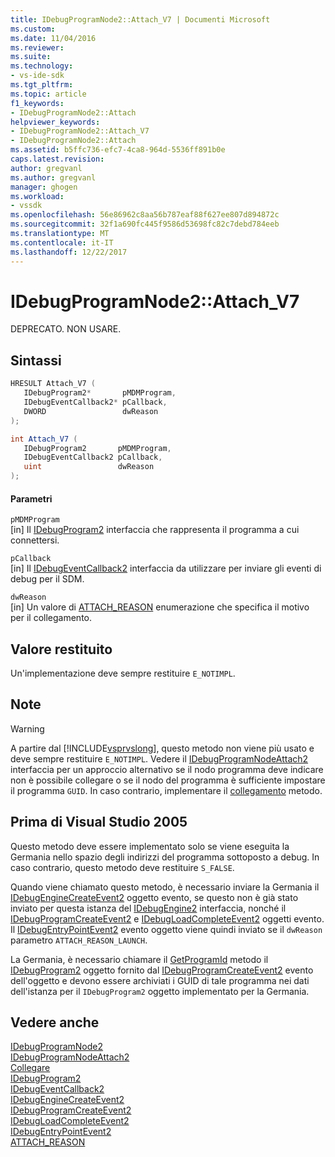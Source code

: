 ```yaml
---
title: IDebugProgramNode2::Attach_V7 | Documenti Microsoft
ms.custom: 
ms.date: 11/04/2016
ms.reviewer: 
ms.suite: 
ms.technology:
- vs-ide-sdk
ms.tgt_pltfrm: 
ms.topic: article
f1_keywords:
- IDebugProgramNode2::Attach
helpviewer_keywords:
- IDebugProgramNode2::Attach_V7
- IDebugProgramNode2::Attach
ms.assetid: b5ffc736-efc7-4ca8-964d-5536ff891b0e
caps.latest.revision: 
author: gregvanl
ms.author: gregvanl
manager: ghogen
ms.workload:
- vssdk
ms.openlocfilehash: 56e86962c8aa56b787eaf88f627ee807d894872c
ms.sourcegitcommit: 32f1a690fc445f9586d53698fc82c7debd784eeb
ms.translationtype: MT
ms.contentlocale: it-IT
ms.lasthandoff: 12/22/2017
---
```

# <a name="idebugprogramnode2attachv7"></a>IDebugProgramNode2::Attach_V7
DEPRECATO. NON USARE.  
  
## <a name="syntax"></a>Sintassi  
  
```cpp  
HRESULT Attach_V7 (   
   IDebugProgram2*       pMDMProgram,  
   IDebugEventCallback2* pCallback,  
   DWORD                 dwReason  
);  
```  
  
```csharp  
int Attach_V7 (   
   IDebugProgram2       pMDMProgram,  
   IDebugEventCallback2 pCallback,  
   uint                 dwReason  
);  
```  
  
#### <a name="parameters"></a>Parametri  
 `pMDMProgram`  
 [in] Il [IDebugProgram2](../../../extensibility/debugger/reference/idebugprogram2.md) interfaccia che rappresenta il programma a cui connettersi.  
  
 `pCallback`  
 [in] Il [IDebugEventCallback2](../../../extensibility/debugger/reference/idebugeventcallback2.md) interfaccia da utilizzare per inviare gli eventi di debug per il SDM.  
  
 `dwReason`  
 [in] Un valore di [ATTACH_REASON](../../../extensibility/debugger/reference/attach-reason.md) enumerazione che specifica il motivo per il collegamento.  
  
## <a name="return-value"></a>Valore restituito  
 Un'implementazione deve sempre restituire `E_NOTIMPL`.  
  
## <a name="remarks"></a>Note  
  
> [!WARNING]
>  A partire dal [!INCLUDE[vsprvslong](../../../code-quality/includes/vsprvslong_md.md)], questo metodo non viene più usato e deve sempre restituire `E_NOTIMPL`. Vedere il [IDebugProgramNodeAttach2](../../../extensibility/debugger/reference/idebugprogramnodeattach2.md) interfaccia per un approccio alternativo se il nodo programma deve indicare non è possibile collegare o se il nodo del programma è sufficiente impostare il programma `GUID`. In caso contrario, implementare il [collegamento](../../../extensibility/debugger/reference/idebugengine2-attach.md) metodo.  
  
## <a name="prior-to-visual-studio-2005"></a>Prima di Visual Studio 2005  
 Questo metodo deve essere implementato solo se viene eseguita la Germania nello spazio degli indirizzi del programma sottoposto a debug. In caso contrario, questo metodo deve restituire `S_FALSE`.  
  
 Quando viene chiamato questo metodo, è necessario inviare la Germania il [IDebugEngineCreateEvent2](../../../extensibility/debugger/reference/idebugenginecreateevent2.md) oggetto evento, se questo non è già stato inviato per questa istanza del [IDebugEngine2](../../../extensibility/debugger/reference/idebugengine2.md) interfaccia, nonché il [ IDebugProgramCreateEvent2](../../../extensibility/debugger/reference/idebugprogramcreateevent2.md) e [IDebugLoadCompleteEvent2](../../../extensibility/debugger/reference/idebugloadcompleteevent2.md) oggetti evento. Il [IDebugEntryPointEvent2](../../../extensibility/debugger/reference/idebugentrypointevent2.md) evento oggetto viene quindi inviato se il `dwReason` parametro `ATTACH_REASON_LAUNCH`.  
  
 La Germania, è necessario chiamare il [GetProgramId](../../../extensibility/debugger/reference/idebugprogram2-getprogramid.md) metodo il [IDebugProgram2](../../../extensibility/debugger/reference/idebugprogram2.md) oggetto fornito dal [IDebugProgramCreateEvent2](../../../extensibility/debugger/reference/idebugprogramcreateevent2.md) evento dell'oggetto e devono essere archiviati i GUID di tale programma nei dati dell'istanza per il `IDebugProgram2` oggetto implementato per la Germania.  
  
## <a name="see-also"></a>Vedere anche  
 [IDebugProgramNode2](../../../extensibility/debugger/reference/idebugprogramnode2.md)   
 [IDebugProgramNodeAttach2](../../../extensibility/debugger/reference/idebugprogramnodeattach2.md)   
 [Collegare](../../../extensibility/debugger/reference/idebugengine2-attach.md)   
 [IDebugProgram2](../../../extensibility/debugger/reference/idebugprogram2.md)   
 [IDebugEventCallback2](../../../extensibility/debugger/reference/idebugeventcallback2.md)   
 [IDebugEngineCreateEvent2](../../../extensibility/debugger/reference/idebugenginecreateevent2.md)   
 [IDebugProgramCreateEvent2](../../../extensibility/debugger/reference/idebugprogramcreateevent2.md)   
 [IDebugLoadCompleteEvent2](../../../extensibility/debugger/reference/idebugloadcompleteevent2.md)   
 [IDebugEntryPointEvent2](../../../extensibility/debugger/reference/idebugentrypointevent2.md)   
 [ATTACH_REASON](../../../extensibility/debugger/reference/attach-reason.md)